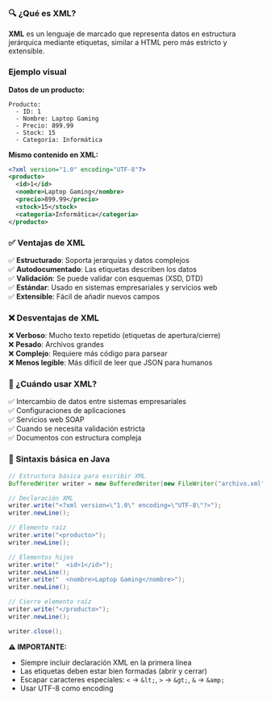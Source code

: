 
### 🔍 ¿Qué es XML?

[](https://github.com/CampusFP-dvs/CapituloExportacion_COMPLETO/blob/main/CapituloExportacion/01_TEORIA.md#-qu%C3%A9-es-xml)

**XML** es un lenguaje de marcado que representa datos en estructura jerárquica mediante etiquetas, similar a HTML pero más estricto y extensible.

### Ejemplo visual

[](https://github.com/CampusFP-dvs/CapituloExportacion_COMPLETO/blob/main/CapituloExportacion/01_TEORIA.md#ejemplo-visual-1)

**Datos de un producto:**

```
Producto:
  - ID: 1
  - Nombre: Laptop Gaming
  - Precio: 899.99
  - Stock: 15
  - Categoría: Informática
```


**Mismo contenido en XML:**

```xml
<?xml version="1.0" encoding="UTF-8"?>
<producto>
  <id>1</id>
  <nombre>Laptop Gaming</nombre>
  <precio>899.99</precio>
  <stock>15</stock>
  <categoria>Informática</categoria>
</producto>
```


### ✅ Ventajas de XML

[](https://github.com/CampusFP-dvs/CapituloExportacion_COMPLETO/blob/main/CapituloExportacion/01_TEORIA.md#-ventajas-de-xml)

✅ **Estructurado**: Soporta jerarquías y datos complejos  
✅ **Autodocumentado**: Las etiquetas describen los datos  
✅ **Validación**: Se puede validar con esquemas (XSD, DTD)  
✅ **Estándar**: Usado en sistemas empresariales y servicios web  
✅ **Extensible**: Fácil de añadir nuevos campos

### ❌ Desventajas de XML

[](https://github.com/CampusFP-dvs/CapituloExportacion_COMPLETO/blob/main/CapituloExportacion/01_TEORIA.md#-desventajas-de-xml)

❌ **Verboso**: Mucho texto repetido (etiquetas de apertura/cierre)  
❌ **Pesado**: Archivos grandes  
❌ **Complejo**: Requiere más código para parsear  
❌ **Menos legible**: Más difícil de leer que JSON para humanos


### 🎯 ¿Cuándo usar XML?

[](https://github.com/CampusFP-dvs/CapituloExportacion_COMPLETO/blob/main/CapituloExportacion/01_TEORIA.md#-cu%C3%A1ndo-usar-xml)

✅ Intercambio de datos entre sistemas empresariales  
✅ Configuraciones de aplicaciones  
✅ Servicios web SOAP  
✅ Cuando se necesita validación estricta  
✅ Documentos con estructura compleja


### 📝 Sintaxis básica en Java

```java
// Estructura básica para escribir XML
BufferedWriter writer = new BufferedWriter(new FileWriter("archivo.xml"));

// Declaración XML
writer.write("<?xml version=\"1.0\" encoding=\"UTF-8\"?>");
writer.newLine();

// Elemento raíz
writer.write("<producto>");
writer.newLine();

// Elementos hijos
writer.write("  <id>1</id>");
writer.newLine();
writer.write("  <nombre>Laptop Gaming</nombre>");
writer.newLine();

// Cierre elemento raíz
writer.write("</producto>");
writer.newLine();

writer.close();
```

**⚠️ IMPORTANTE:**

- Siempre incluir declaración XML en la primera línea
- Las etiquetas deben estar bien formadas (abrir y cerrar)
- Escapar caracteres especiales: `<` → `&lt;`, `>` → `&gt;`, `&` → `&amp;`
- Usar UTF-8 como encoding